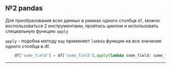 №2 pandas
---

Для преобразования всех данных в рамках одного столбца `df`, можно воспользоваться
2 инструментами, пройтись циклом и использовать специальную функцию `apply`

`apply` - подобна методу `map` применяет `lambda` функции на все значения
одного столбца в df.

```python
    df['some_field'] = df['some_field'].apply(lambda some_field: some_field + 1)
```

---










